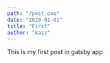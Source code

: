 ```yaml
---
path: "/post-one"
date: "2020-01-01"
title: "First"
author: "kazz"
---
```


This is my first post in gatsby app